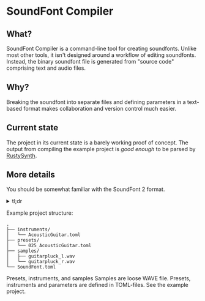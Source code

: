 # SoundFont Compiler

## What?

SoundFont Compiler is a command-line tool for creating soundfonts. Unlike most other tools, it isn't designed around a workflow of editing soundfonts. Instead, the binary soundfont file is generated from "source code" comprising text and audio files.

## Why?

Breaking the soundfont into separate files and defining parameters in a text-based format makes collaboration and version control much easier.

## Current state

The project in its current state is a barely working proof of concept. The output from compiling the example project is _good enough_ to be parsed by [RustySynth](https://github.com/sinshu/rustysynth/).

## More details

You should be somewhat familiar with the SoundFont 2 format.

<details>
  <summary>tl;dr</summary>
  
  `preset -> instrument -> sample`
  
  - A soundfont contains one or more presets.
  - A preset contains one or more instruments.
  - An instrument contains one or more samples.

  The names can be confusing. The preset is the unit visible outside. In this context, when you choose a "sound," you're choosing a preset, not an instrument. Instruments are _internal_ to the soundfont. A preset may layer multiple instruments over each other to create a specific sound.

</details>

Example project structure:
```
.
├── instruments/
│   └── AcousticGuitar.toml
├── presets/
│   └── 025_AcousticGuitar.toml
├── samples/
│   ├── guitarpluck_l.wav
│   └── guitarpluck_r.wav
└── SoundFont.toml
```


Presets, instruments, and samples 
Samples are loose WAVE file. Presets, instruments and parameters are defined in TOML-files. See the example project.
